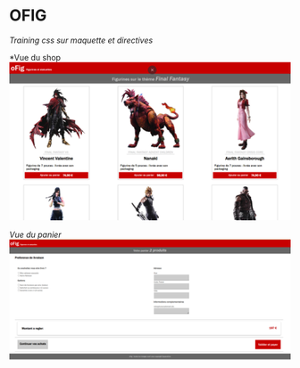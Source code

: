 # OFIG

*Training css sur maquette et directives*

*Vue du shop
![alt text](image-1.png)

*Vue du panier*
![alt text](image.png)
